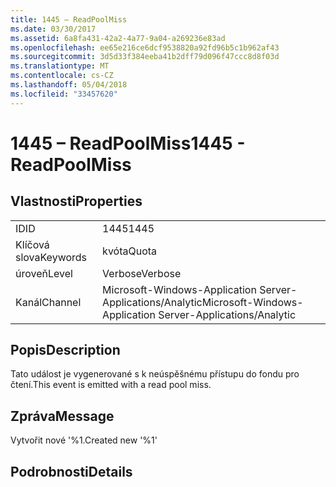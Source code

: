 ```yaml
---
title: 1445 – ReadPoolMiss
ms.date: 03/30/2017
ms.assetid: 6a8fa431-42a2-4a77-9a04-a269236e83ad
ms.openlocfilehash: ee65e216ce6dcf9538820a92fd96b5c1b962af43
ms.sourcegitcommit: 3d5d33f384eeba41b2dff79d096f47ccc8d8f03d
ms.translationtype: MT
ms.contentlocale: cs-CZ
ms.lasthandoff: 05/04/2018
ms.locfileid: "33457620"
---
```

# <a name="1445---readpoolmiss"></a><span data-ttu-id="ac353-102">1445 – ReadPoolMiss</span><span class="sxs-lookup"><span data-stu-id="ac353-102">1445 - ReadPoolMiss</span></span>
## <a name="properties"></a><span data-ttu-id="ac353-103">Vlastnosti</span><span class="sxs-lookup"><span data-stu-id="ac353-103">Properties</span></span>  
  
|||  
|-|-|  
|<span data-ttu-id="ac353-104">ID</span><span class="sxs-lookup"><span data-stu-id="ac353-104">ID</span></span>|<span data-ttu-id="ac353-105">1445</span><span class="sxs-lookup"><span data-stu-id="ac353-105">1445</span></span>|  
|<span data-ttu-id="ac353-106">Klíčová slova</span><span class="sxs-lookup"><span data-stu-id="ac353-106">Keywords</span></span>|<span data-ttu-id="ac353-107">kvóta</span><span class="sxs-lookup"><span data-stu-id="ac353-107">Quota</span></span>|  
|<span data-ttu-id="ac353-108">úroveň</span><span class="sxs-lookup"><span data-stu-id="ac353-108">Level</span></span>|<span data-ttu-id="ac353-109">Verbose</span><span class="sxs-lookup"><span data-stu-id="ac353-109">Verbose</span></span>|  
|<span data-ttu-id="ac353-110">Kanál</span><span class="sxs-lookup"><span data-stu-id="ac353-110">Channel</span></span>|<span data-ttu-id="ac353-111">Microsoft-Windows-Application Server-Applications/Analytic</span><span class="sxs-lookup"><span data-stu-id="ac353-111">Microsoft-Windows-Application Server-Applications/Analytic</span></span>|  
  
## <a name="description"></a><span data-ttu-id="ac353-112">Popis</span><span class="sxs-lookup"><span data-stu-id="ac353-112">Description</span></span>  
 <span data-ttu-id="ac353-113">Tato událost je vygenerované s k neúspěšnému přístupu do fondu pro čtení.</span><span class="sxs-lookup"><span data-stu-id="ac353-113">This event is emitted with a read pool miss.</span></span>  
  
## <a name="message"></a><span data-ttu-id="ac353-114">Zpráva</span><span class="sxs-lookup"><span data-stu-id="ac353-114">Message</span></span>  
 <span data-ttu-id="ac353-115">Vytvořit nové '%1.</span><span class="sxs-lookup"><span data-stu-id="ac353-115">Created new '%1'</span></span>  
  
## <a name="details"></a><span data-ttu-id="ac353-116">Podrobnosti</span><span class="sxs-lookup"><span data-stu-id="ac353-116">Details</span></span>
